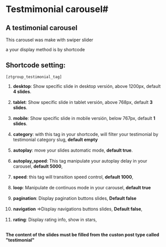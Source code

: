 # Testmimonial carousel#

## A testimonial carousel

This carousel was make with swiper slider

a your display method is by shortcode

## Shortcode setting:

`[ztgroup_testimonial_tag]`

1. **desktop**: Show specific slide in desktop versión, above 1200px, default **4 slides**.<br><br>
2. **tablet**: Show specific slide in tablet versión, above 768px, default **3 slides**.<br><br>
3. **mobile**: Show specific slide in mobile versión, below 767px, default **1 slides**.<br><br>
4. **category**: with this tag in your shortcode, will filter your testimonial by testimonial category slug, **default empty**<br><br>
5. **autoplay**: move your slides automatic mode, **default true**.<br><br>
6. **autoplay_speed**: This tag manipulate your autoplay delay in your carousel, **default 5000**,<br><br>
7. **speed**: this tag will transition speed control, **default 1000**,<br><br>
8. **loop**: Manipulate de continuos mode in your carousel, **default true**<br><br>
9. **pagination**: Display pagination buttons slides, **Default false**<br><br>
10. **navigation** =>Display navigations buttons slides, **Default false**,<br><br>
11. **rating**: Display rating info, show in stars,<br><br>

**The content of the slides must be filled from the custon post type called "testimonial"**
